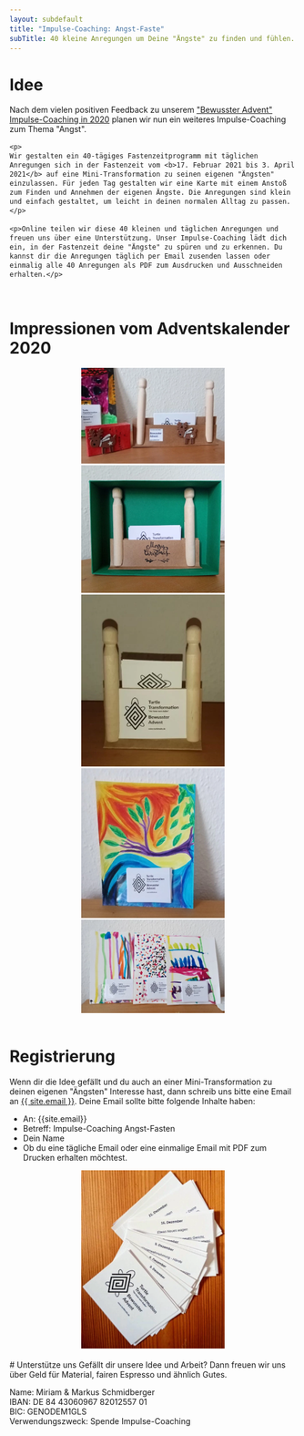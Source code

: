 ```yaml
---
layout: subdefault
title: "Impulse-Coaching: Angst-Faste"
subTitle: 40 kleine Anregungen um Deine "Ängste" zu finden und fühlen.
---
```


<h1>Idee</h1>
<div class="row">
  <div class="col-lg-12">
    <p>
    Nach dem vielen positiven Feedback zu unserem <a href="/adventskalender2020">"Bewusster Advent" Impulse-Coaching in 2020</a> planen wir nun ein weiteres Impulse-Coaching zum Thema "Angst".
    </p>

    <p>
    Wir gestalten ein 40-tägiges Fastenzeitprogramm mit täglichen Anregungen sich in der Fastenzeit vom <b>17. Februar 2021 bis 3. April 2021</b> auf eine Mini-Transformation zu seinen eigenen "Ängsten" einzulassen. Für jeden Tag gestalten wir eine Karte mit einem Anstoß zum Finden und Annehmen der eigenen Ängste. Die Anregungen sind klein und einfach gestaltet, um leicht in deinen normalen Alltag zu passen.</p>

    <p>Online teilen wir diese 40 kleinen und täglichen Anregungen und freuen uns über eine Unterstützung. Unser Impulse-Coaching lädt dich ein, in der Fastenzeit deine "Ängste" zu spüren und zu erkennen. Du kannst dir die Anregungen täglich per Email zusenden lassen oder einmalig alle 40 Anregungen als PDF zum Ausdrucken und Ausschneiden erhalten.</p>
  </div>


</div>


<br>
<h1>Impressionen vom Adventskalender 2020</h1>
<div class="row">
  <div class="col-lg-6">
  <center>
    <img width="50%" class="thumbnail" src="/img/services/adventskalender/advent_karten_halter_gross.webp" onerror="this.src='/img/services/adventskalender/advent_karten_halter_gross.jpg'">
    </center>
  </div>

  <div class="col-lg-6">
  <center>
    <img width="50%" class="thumbnail" src="/img/services/adventskalender/advent_karten_halter.webp" onerror="this.src='/img/services/adventskalender/advent_karten_halter.jpg'">
    </center>
  </div>
</div>

<div class="row">
  <div class="col-lg-6">
  <center>
    <img width="50%" class="thumbnail" src="/img/services/adventskalender/advent_karten_halter_klein.webp" onerror="this.src='/img/services/adventskalender/advent_karten_halter_klein.jpg'">
    </center>
  </div>

  <div class="col-lg-6">
  <center>
    <img width="50%" class="thumbnail" src="/img/services/adventskalender/advent_karten_bild.webp" onerror="this.src='/img/services/adventskalender/advent_karten_bild.jpg'">
    </center>
  </div>
</div>

<div class="row">
  <div class="col-lg-6">
  <center>
    <img width="50%" class="thumbnail" src="/img/services/adventskalender/advent_karten_bild_drei.webp" onerror="this.src='/img/services/adventskalender/advent_karten_bild_drei.jpg'">
    </center>
  </div>
</div>


<br>
<h1>Registrierung</h1>
<div class="row">
  <div class="col-lg-6">
      Wenn dir die Idee gefällt und du auch an einer Mini-Transformation zu deinen eigenen "Ängsten" Interesse hast, dann schreib uns bitte eine Email an <a href="mailto:{{ site.email }}?subject=Impulse-Coaching Angst-Fasten&body=Hallo Miriam und Markus, bitte sendet mir einmalig / täglich das Turtle Transformation Impulse-Coaching Angst-Fasten zu. Vielen Dank">{{ site.email }}</a>. Deine Email sollte bitte folgende Inhalte haben:
      <ul>
      <li>An: {{site.email}}</li>
      <li>Betreff: Impulse-Coaching Angst-Fasten</li>
      <li>Dein Name</li>
      <li>Ob du eine tägliche Email oder eine einmalige Email mit PDF zum Drucken erhalten möchtest.</li>
      </ul>
</div>

<div class="col-lg-6">
<center>
  <img class="thumbnail" src="/img/services/adventskalender/advent_karten.webp" width="50%" onerror="this.src='/img/services/adventskalender/advent_karten.jpg'">
  </center>
</div>
</div>


<br>
# Unterstütze uns
Gefällt dir unsere Idee und Arbeit? Dann freuen wir uns über Geld für Material, fairen Espresso und ähnlich Gutes.

Name: Miriam & Markus Schmidberger<br>
IBAN: DE 84 43060967 82012557 01<br>
BIC: GENODEM1GLS<br>
Verwendungszweck: Spende Impulse-Coaching
